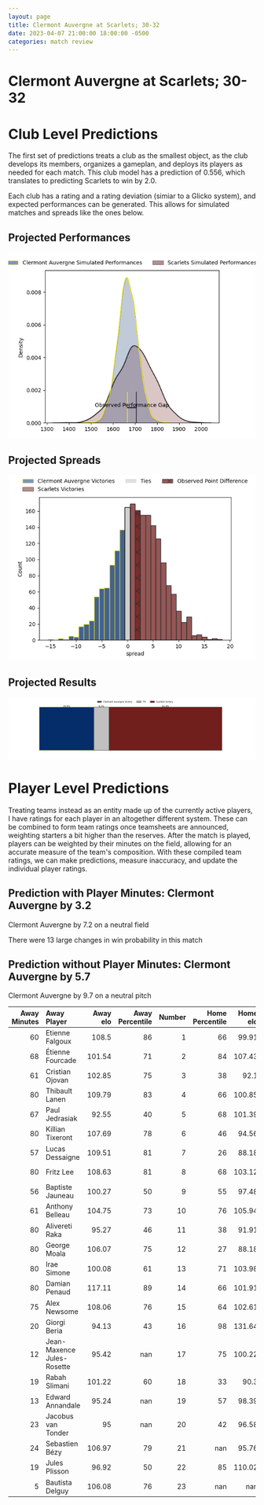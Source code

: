 ```yaml
---  
layout: page  
title: Clermont Auvergne at Scarlets; 30-32  
date: 2023-04-07 21:00:00 18:00:00 -0500  
categories: match review  
---
```

# Clermont Auvergne at Scarlets; 30-32

# Club Level Predictions


The first set of predictions treats a club as the smallest object, as the club develops its members, organizes a gameplan, and deploys its players as needed for each match. This club model has a prediction of 0.556, which translates to predicting Scarlets to win by 2.0.

Each club has a rating and a rating deviation (simiar to a Glicko system), and expected performances can be generated. This allows for simulated matches and spreads like the ones below.
## Projected Performances


![Projected Performances](plots/performances_2023-04-07-Scarlets-ClermontAuvergne.png)
## Projected Spreads


![Projected Spreads](plots/spreads_2023-04-07-Scarlets-ClermontAuvergne.png)
## Projected Results


![Projected Results](plots/resultbar_2023-04-07-Scarlets-ClermontAuvergne.png)
# Player Level Predictions


Treating teams instead as an entity made up of the currently active players, I have ratings for each player in an altogether different system. These can be combined to form team ratings once teamsheets are announced, weighting starters a bit higher than the reserves. After the match is played, players can be weighted by their minutes on the field, allowing for an accurate measure of the team's composition. With these compiled team ratings, we can make predictions, measure inaccuracy, and update the individual player ratings.
## Prediction with Player Minutes: Clermont Auvergne by 3.2


Clermont Auvergne by 7.2 on a neutral field

There were 13 large changes in win probability in this match
## Prediction without Player Minutes: Clermont Auvergne by 5.7


Clermont Auvergne by 9.7 on a neutral pitch



|   Away Minutes | Away Player                |   Away elo |   Away Percentile |   Number |   Home Percentile |   Home elo | Home Player      |   Home Minutes |
|---------------:|:---------------------------|-----------:|------------------:|---------:|------------------:|-----------:|:-----------------|---------------:|
|             60 | Etienne Falgoux            |     108.5  |                86 |        1 |                66 |      99.91 | Kemsley Mathias  |             53 |
|             68 | Étienne Fourcade           |     101.54 |                71 |        2 |                84 |     107.43 | Ken Owens        |             67 |
|             61 | Cristian Ojovan            |     102.85 |                75 |        3 |                38 |      92.1  | Javan Sebastian  |             43 |
|             80 | Thibault Lanen             |     109.79 |                83 |        4 |                66 |     100.85 | Vaea Fifita      |             80 |
|             67 | Paul Jedrasiak             |      92.55 |                40 |        5 |                68 |     101.39 | Sam Lousi        |             80 |
|             80 | Killian Tixeront           |     107.69 |                78 |        6 |                46 |      94.56 | Aaron Shingler   |             71 |
|             57 | Lucas Dessaigne            |     109.51 |                81 |        7 |                26 |      88.18 | Joshua McLeod    |             80 |
|             80 | Fritz Lee                  |     108.63 |                81 |        8 |                68 |     103.12 | Sione Kalamafoni |             62 |
|             56 | Baptiste Jauneau           |     100.27 |                50 |        9 |                55 |      97.48 | Gareth Davies    |             53 |
|             61 | Anthony Belleau            |     104.75 |                73 |       10 |                76 |     105.94 | Sam Costelow     |             80 |
|             80 | Alivereti Raka             |      95.27 |                46 |       11 |                38 |      91.91 | Ryan Conbeer     |             80 |
|             80 | George Moala               |     106.07 |                75 |       12 |                27 |      88.18 | Johnny Williams  |             80 |
|             80 | Irae Simone                |     100.08 |                61 |       13 |                71 |     103.98 | Joe Roberts      |             80 |
|             80 | Damian Penaud              |     117.11 |                89 |       14 |                66 |     101.91 | Steffan Evans    |             80 |
|             75 | Alex Newsome               |     108.06 |                76 |       15 |                64 |     102.61 | Leigh Halfpenny  |             24 |
|             20 | Giorgi Beria               |      94.13 |                43 |       16 |                98 |     131.64 | Wyn Jones        |             27 |
|             12 | Jean-Maxence Jules-Rosette |      95.42 |               nan |       17 |                75 |     100.22 | Shaun Evans      |             13 |
|             19 | Rabah Slimani              |     101.22 |                60 |       18 |                33 |      90.3  | Sam Wainwright   |             37 |
|             13 | Edward Annandale           |      95.24 |               nan |       19 |                57 |      98.39 | Morgan Jones     |              9 |
|             23 | Jacobus van Tonder         |      95    |               nan |       20 |                42 |      96.58 | Carwyn Tuipulotu |             18 |
|             24 | Sebastien Bézy             |     106.97 |                79 |       21 |               nan |      95.76 | Kieran Hardy     |             27 |
|             19 | Jules Plisson              |      96.92 |                50 |       22 |                85 |     110.02 | Ioan Nicholas    |             56 |
|              5 | Bautista Delguy            |     106.08 |                76 |       23 |               nan |     nan    | nan              |            nan |

